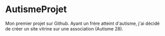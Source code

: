 # AutismeProjet
Mon premier projet sur Github. Ayant un frère atteint d'autisme, j'ai décidé de créer un site vitrine sur une association (Autisme 28).
